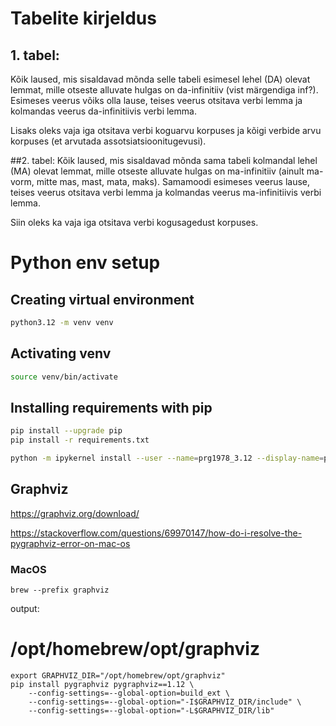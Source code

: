 # Tabelite kirjeldus

## 1. tabel:
Kõik laused, mis sisaldavad mõnda selle tabeli esimesel lehel (DA) olevat lemmat, mille otseste alluvate hulgas on da-infinitiiv (vist märgendiga inf?). Esimeses veerus võiks olla lause, teises veerus otsitava verbi lemma ja kolmandas veerus da-infinitiivis verbi lemma.

Lisaks oleks vaja iga otsitava verbi koguarvu korpuses ja kõigi verbide arvu korpuses (et arvutada assotsiatsioonitugevusi).

##2. tabel:
Kõik laused, mis sisaldavad mõnda sama tabeli kolmandal lehel (MA) olevat lemmat, mille otseste alluvate hulgas on ma-infinitiiv (ainult ma-vorm, mitte mas, mast, mata, maks). Samamoodi esimeses veerus lause, teises veerus otsitava verbi lemma ja kolmandas veerus ma-infinitiivis verbi lemma.

Siin oleks ka vaja iga otsitava verbi kogusagedust korpuses.




#  Python env setup


## Creating virtual environment
```bash
python3.12 -m venv venv
```

## Activating venv
```bash
source venv/bin/activate
```


## Installing requirements with pip
```bash
pip install --upgrade pip
pip install -r requirements.txt
```

```bash
python -m ipykernel install --user --name=prg1978_3.12 --display-name=prg1978_3.12
```

## Graphviz 

https://graphviz.org/download/


https://stackoverflow.com/questions/69970147/how-do-i-resolve-the-pygraphviz-error-on-mac-os

### MacOS

```
brew --prefix graphviz
```
output: 
# /opt/homebrew/opt/graphviz
```
export GRAPHVIZ_DIR="/opt/homebrew/opt/graphviz"
pip install pygraphviz pygraphviz==1.12 \
    --config-settings=--global-option=build_ext \
    --config-settings=--global-option="-I$GRAPHVIZ_DIR/include" \
    --config-settings=--global-option="-L$GRAPHVIZ_DIR/lib"
```